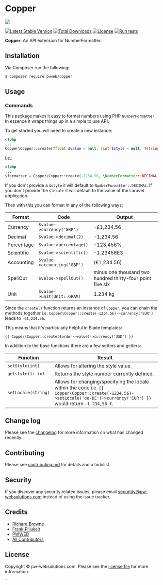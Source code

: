 # Copper

![](https://banners.beyondco.de/Copper.png?theme=dark&packageManager=composer+require&packageName=pwweb%2Fcopper&pattern=morphingDiamonds&style=style_1&description=An+API+extension+for+NumberFormatter&md=1&showWatermark=1&fontSize=100px&images=currency-euro)

[![Latest Stable Version](https://poser.pugx.org/pwweb/copper/v/stable?format=flat-square)](https://packagist.org/packages/pwweb/copper)
[![Total Downloads](https://poser.pugx.org/pwweb/copper/downloads?format=flat-square)](https://packagist.org/packages/pwweb/copper)
[![License](https://poser.pugx.org/pwweb/copper/license?format=flat-square)](https://packagist.org/packages/pwweb/copper)
[![Run tests](https://github.com/pwweb/Copper/actions/workflows/run-tests.yml/badge.svg)](https://github.com/pwweb/Copper/actions/workflows/run-tests.yml)

**Copper**: An API extension for NumberFormatter.

## Installation

Via Composer run the following:

```bash
$ composer require pwweb/copper
```

## Usage

### Commands

This package makes it easy to format numbers using PHP [`NumberFormatter`](https://www.php.net/manual/en/class.numberformatter.php). In essence it wraps things up in a simple to use API.

To get started you will need to create a new instance:

```php
<?php
...
Copper\Copper::create(?float $value = null, ?int $style = null, ?string $locale = null);
```

 i.e.:

```php
<?php
...
$formatter = Copper\Copper::create(-1234.56, \NumberFormatter::DECIMAL, 'en-GB');
```

If you don't provide a `$style` it will default to `NumberFormatter::DECIMAL`. If you don't provide the `$locale` it will default to the value of the Laravel application.

Then with this you can format in any of the following ways:

| Format     | Code                       | Output                                                    |
|------------|----------------------------|-----------------------------------------------------------|
| Currency   | `$value->currency('GBP')`  | -£1,234.56                                                |
| Decimal    | `$value->decimal(2)`       | -1,234.56                                                 |
| Percentage | `$value->percentage()`     | -123,456%                                                 |
| Scientific | `$value->scientific()`     | -1.23456E3                                                |
| Accounting | `$value->accounting('GBP')` | (£1,234.56)                                               |
| SpellOut   | `$value->spellOut()`       | minus one thousand two hundred thirty-four point five six |
| Unit       | `$value->unit(Unit::GRAM)` | 1.234 kg                                                  |

Since the `create()` function returns an instance of `Copper`, you can chain the methods together i.e. `Copper\Copper::create(-1234.56)->currency('EUR')` leads to `-€1,234.56`.

This means that it's particularly helpful in Blade templates:

    {{ Copper\Copper::create($order->value)->currency('USD') }}

In addition to the base functions there are a few setters and getters:

| Function            | Result                                                                                                                                                                  |
| ------------------- | ----------------------------------------------------------------------------------------------------------------------------------------------------------------------- |
| `setStyle(int)`     | Allows for altering the style value.                                                                                                                                    |
| `getstyle(): int`   | Returns the style number currently defined.                                                                                                                             |
| `setLocale(string)` | Allows for changing/specifying the locale within the code i.e. `{{ Copper\Copper::create(-1234.56)->setLocale('de-DE')->currency('EUR') }}` would return `-1.234,56 €`. |

## Change log

Please see the [changelog](CHANGELOG) for more information on what has changed recently.

## Contributing

Please see [contributing.md](contributing.md) for details and a todolist.

## Security

If you discover any security related issues, please email securtity@pw-websolutions.com instead of using the issue tracker.

## Credits

-   [Richard Browne](https://github.com/orgs/pwweb/people/rabrowne85)
-   [Frank Pillukeit](https://github.com/orgs/pwweb/people/frankpde)
-   [PWWEB][link-author]
-   [All Contributors][link-contributors]

## License

Copyright © pw-websolutions.com. Please see the [license file](license.md) for more information.

[link-author]: https://github.com/pwweb

[link-contributors]: https://github.com/pwweb/copper/graphs/contributors

˜

